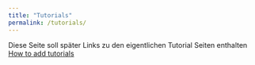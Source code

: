 ```yaml
---
title: "Tutorials"
permalink: /tutorials/
---
```

Diese Seite soll später Links zu den eigentlichen Tutorial Seiten enthalten
[How to add tutorials](https://ecksteind.github.io/tutorials/how-to-add-tutorials/)